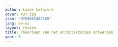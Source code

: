 ```yaml
---
author: Liane Lefaivre
cover: 437.jpg
isbn: "9789061682169"
lang: en-us
layout: review
title: Theorieen van het architektonies ontwerpen
year: 0
---
```

